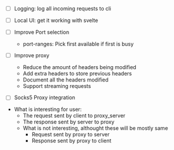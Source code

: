 - [ ] Logging: log all incoming requests to cli
- [ ] Local UI: get it working with svelte
- [ ] Improve Port selection
    - port-ranges: Pick first available if first is busy

- [ ] Improve proxy
    - Reduce the amount of headers being modified
    - Add extra headers to store previous headers
    - Document all the headers modified
    - Support streaming requests

- [ ] Socks5 Proxy integration

- What is interesting for user:
    - The request sent by client to proxy_server
    - The response sent by server to proxy
    - What is not interesting, althought these will be mostly same
        - Request sent by proxy to server
        - Response sent by proxy to client
